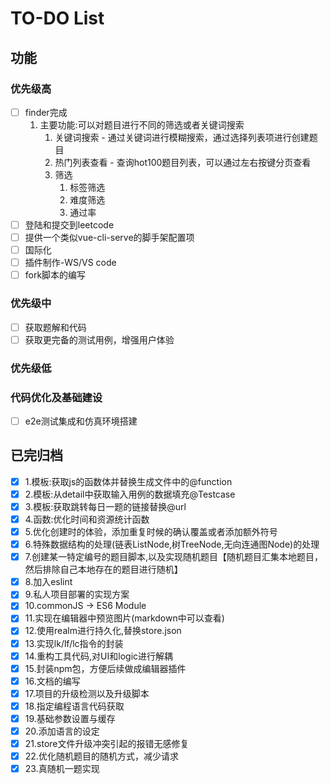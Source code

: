 # TO-DO List

## 功能

### 优先级高

- [ ] finder完成
  1. 主要功能:可以对题目进行不同的筛选或者关键词搜索
     1. 关键词搜索 - 通过关键词进行模糊搜索，通过选择列表项进行创建题目
     2. 热门列表查看 - 查询hot100题目列表，可以通过左右按键分页查看
     3. 筛选
        1. 标签筛选
        2. 难度筛选
        3. 通过率
- [ ] 登陆和提交到leetcode
- [ ] 提供一个类似vue-cli-serve的脚手架配置项
- [ ] 国际化
- [ ] 插件制作-WS/VS code
- [ ] fork脚本的编写

### 优先级中

- [ ] 获取题解和代码
- [ ] 获取更完备的测试用例，增强用户体验

### 优先级低

### 代码优化及基础建设

- [ ] e2e测试集成和仿真环境搭建

## 已完归档

- [x] 1.模板:获取js的函数体并替换生成文件中的@function
- [x] 2.模板:从detail中获取输入用例的数据填充@Testcase
- [x] 3.模板:获取跳转每日一题的链接替换@url
- [x] 4.函数:优化时间和资源统计函数
- [x] 5.优化创建时的体验，添加重复时候的确认覆盖或者添加额外符号
- [x] 6.特殊数据结构的处理(链表ListNode,树TreeNode,无向连通图Node)的处理
- [x] 7.创建某一特定编号的题目脚本,以及实现随机题目【随机题目汇集本地题目，然后排除自己本地存在的题目进行随机】
- [x] 8.加入eslint
- [x] 9.私人项目部署的实现方案
- [x] 10.commonJS -> ES6 Module
- [x] 11.实现在编辑器中预览图片(markdown中可以查看)
- [x] 12.使用realm进行持久化,替换store.json
- [x] 13.实现lk/lf/lc指令的封装
- [x] 14.重构工具代码,对UI和logic进行解耦
- [x] 15.封装npm包，方便后续做成编辑器插件
- [x] 16.文档的编写
- [x] 17.项目的升级检测以及升级脚本
- [x] 18.指定编程语言代码获取
- [x] 19.基础参数设置与缓存
- [x] 20.添加语言的设定
- [x] 21.store文件升级冲突引起的报错无感修复
- [x] 22.优化随机题目的随机方式，减少请求
- [x] 23.真随机一题实现
